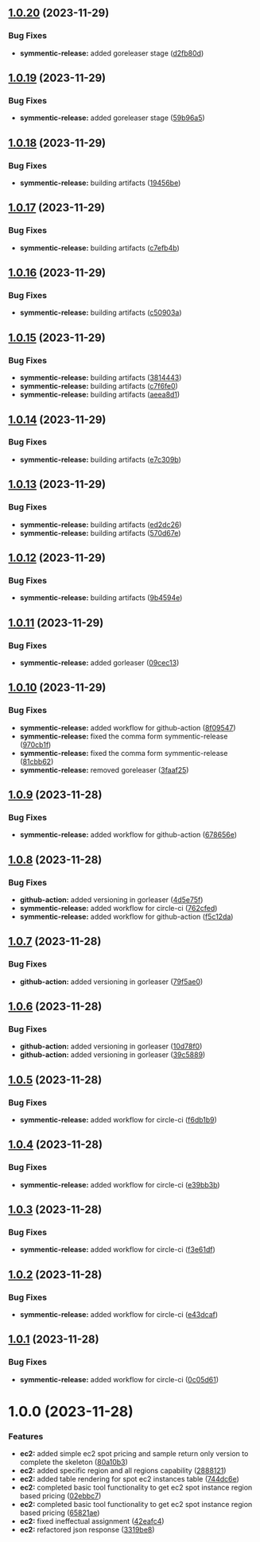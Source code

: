 ## [1.0.20](https://github.com/ahsan-n/aws-cost/compare/v1.0.19...v1.0.20) (2023-11-29)


### Bug Fixes

* **symmentic-release:** added goreleaser stage ([d2fb80d](https://github.com/ahsan-n/aws-cost/commit/d2fb80db2012d29c6027556e073e6b976e0eeb36))

## [1.0.19](https://github.com/ahsan-n/aws-cost/compare/v1.0.18...v1.0.19) (2023-11-29)


### Bug Fixes

* **symmentic-release:** added goreleaser stage ([59b96a5](https://github.com/ahsan-n/aws-cost/commit/59b96a546bd74c7ca001b830ac4fa840a708c116))

## [1.0.18](https://github.com/ahsan-n/aws-cost/compare/v1.0.17...v1.0.18) (2023-11-29)


### Bug Fixes

* **symmentic-release:** building artifacts ([19456be](https://github.com/ahsan-n/aws-cost/commit/19456bed70c728c142a714b77a9f89c341fff963))

## [1.0.17](https://github.com/ahsan-n/aws-cost/compare/v1.0.16...v1.0.17) (2023-11-29)


### Bug Fixes

* **symmentic-release:** building artifacts ([c7efb4b](https://github.com/ahsan-n/aws-cost/commit/c7efb4bef80ac7a30dffac01b67bf88e404aaec4))

## [1.0.16](https://github.com/ahsan-n/aws-cost/compare/v1.0.15...v1.0.16) (2023-11-29)


### Bug Fixes

* **symmentic-release:** building artifacts ([c50903a](https://github.com/ahsan-n/aws-cost/commit/c50903a9bf89a981e0f8de69b4f81e5fc505f7e3))

## [1.0.15](https://github.com/ahsan-n/aws-cost/compare/v1.0.14...v1.0.15) (2023-11-29)


### Bug Fixes

* **symmentic-release:** building artifacts ([3814443](https://github.com/ahsan-n/aws-cost/commit/3814443800a1f02bf3053963e41af0f18638ff31))
* **symmentic-release:** building artifacts ([c7f6fe0](https://github.com/ahsan-n/aws-cost/commit/c7f6fe09097dcad4d91de5ce1048f077c2413db4))
* **symmentic-release:** building artifacts ([aeea8d1](https://github.com/ahsan-n/aws-cost/commit/aeea8d1908f80691673035a64365ee61fc9e23b9))

## [1.0.14](https://github.com/ahsan-n/aws-cost/compare/v1.0.13...v1.0.14) (2023-11-29)


### Bug Fixes

* **symmentic-release:** building artifacts ([e7c309b](https://github.com/ahsan-n/aws-cost/commit/e7c309be6c66a4b2404168f74c8aad899b0d3882))

## [1.0.13](https://github.com/ahsan-n/aws-cost/compare/v1.0.12...v1.0.13) (2023-11-29)


### Bug Fixes

* **symmentic-release:** building artifacts ([ed2dc26](https://github.com/ahsan-n/aws-cost/commit/ed2dc266d6efba82d7092af09ef356d6e222b9ef))
* **symmentic-release:** building artifacts ([570d67e](https://github.com/ahsan-n/aws-cost/commit/570d67e019f7b02756938f82b0a4671899b335dc))

## [1.0.12](https://github.com/ahsan-n/aws-cost/compare/v1.0.11...v1.0.12) (2023-11-29)


### Bug Fixes

* **symmentic-release:** building artifacts ([9b4594e](https://github.com/ahsan-n/aws-cost/commit/9b4594ef6277fd41883457cbd2a26d39f047d580))

## [1.0.11](https://github.com/ahsan-n/aws-cost/compare/v1.0.10...v1.0.11) (2023-11-29)


### Bug Fixes

* **symmentic-release:** added gorleaser ([09cec13](https://github.com/ahsan-n/aws-cost/commit/09cec13670edcee228488bd219c51a840d93a37e))

## [1.0.10](https://github.com/ahsan-n/aws-cost/compare/v1.0.9...v1.0.10) (2023-11-29)


### Bug Fixes

* **symmentic-release:** added workflow for github-action ([8f09547](https://github.com/ahsan-n/aws-cost/commit/8f095478d53ee988f60e4eb25c7bef576148a582))
* **symmentic-release:** fixed the comma form symmentic-release ([970cb1f](https://github.com/ahsan-n/aws-cost/commit/970cb1f2736f8412b883db88d7e3685477b5f0b9))
* **symmentic-release:** fixed the comma form symmentic-release ([81cbb62](https://github.com/ahsan-n/aws-cost/commit/81cbb627ba28fc3b241232ff7260cdd4db196fcc))
* **symmentic-release:** removed goreleaser ([3faaf25](https://github.com/ahsan-n/aws-cost/commit/3faaf251f599a0c0fcc8d76a77fc2027aa1b2305))

## [1.0.9](https://github.com/ahsan-n/aws-cost/compare/v1.0.8...v1.0.9) (2023-11-28)


### Bug Fixes

* **symmentic-release:** added workflow for github-action ([678656e](https://github.com/ahsan-n/aws-cost/commit/678656eace44c2caff3f78f4d45ac92727f19ca4))

## [1.0.8](https://github.com/ahsan-n/aws-cost/compare/v1.0.7...v1.0.8) (2023-11-28)


### Bug Fixes

* **github-action:** added versioning in gorleaser ([4d5e75f](https://github.com/ahsan-n/aws-cost/commit/4d5e75f9938f260c71b1f178fd4c37c98d1eb9d6))
* **symmentic-release:** added workflow for circle-ci ([762cfed](https://github.com/ahsan-n/aws-cost/commit/762cfed42e1b4a50f9a5b184a198e86a3f576cfe))
* **symmentic-release:** added workflow for github-action ([f5c12da](https://github.com/ahsan-n/aws-cost/commit/f5c12da144c575781d1252a11b89a032d23de66f))

## [1.0.7](https://github.com/ahsan-n/aws-cost/compare/v1.0.6...v1.0.7) (2023-11-28)


### Bug Fixes

* **github-action:** added versioning in gorleaser ([79f5ae0](https://github.com/ahsan-n/aws-cost/commit/79f5ae003c17ee7cd168c2c43b7d448e786e75eb))

## [1.0.6](https://github.com/ahsan-n/aws-cost/compare/v1.0.5...v1.0.6) (2023-11-28)


### Bug Fixes

* **github-action:** added versioning in gorleaser ([10d78f0](https://github.com/ahsan-n/aws-cost/commit/10d78f01f6c3279ae9f34e95447105494fc96bee))
* **github-action:** added versioning in gorleaser ([39c5889](https://github.com/ahsan-n/aws-cost/commit/39c5889212ff62f5b57bb37c878138fdb5d69371))

## [1.0.5](https://github.com/ahsan-n/aws-cost/compare/v1.0.4...v1.0.5) (2023-11-28)


### Bug Fixes

* **symmentic-release:** added workflow for circle-ci ([f6db1b9](https://github.com/ahsan-n/aws-cost/commit/f6db1b9d2409c843ddda4ecdbd054d4af678dd34))

## [1.0.4](https://github.com/ahsan-n/aws-cost/compare/v1.0.3...v1.0.4) (2023-11-28)


### Bug Fixes

* **symmentic-release:** added workflow for circle-ci ([e39bb3b](https://github.com/ahsan-n/aws-cost/commit/e39bb3b2c9463fb7079dd8aee49b95b2451afdbd))

## [1.0.3](https://github.com/ahsan-n/aws-cost/compare/v1.0.2...v1.0.3) (2023-11-28)


### Bug Fixes

* **symmentic-release:** added workflow for circle-ci ([f3e61df](https://github.com/ahsan-n/aws-cost/commit/f3e61df4a963413af987bd2a304b9b1fbadcabf3))

## [1.0.2](https://github.com/ahsan-n/aws-cost/compare/v1.0.1...v1.0.2) (2023-11-28)


### Bug Fixes

* **symmentic-release:** added workflow for circle-ci ([e43dcaf](https://github.com/ahsan-n/aws-cost/commit/e43dcaf5ef99123a3b367e2d3f762d331c0e1d63))

## [1.0.1](https://github.com/ahsan-n/aws-cost/compare/v1.0.0...v1.0.1) (2023-11-28)


### Bug Fixes

* **symmentic-release:** added workflow for circle-ci ([0c05d61](https://github.com/ahsan-n/aws-cost/commit/0c05d613e913d94cababcd59bdf164d7b8061971))

# 1.0.0 (2023-11-28)


### Features

* **ec2:** added simple ec2 spot pricing and sample return only version to complete the skeleton ([80a10b3](https://github.com/ahsan-n/aws-cost/commit/80a10b3fa6108853861d49ac8d510396be355cbc))
* **ec2:** added specific region and all regions capability ([2888121](https://github.com/ahsan-n/aws-cost/commit/28881218ce92000414220fff8cf84f3206e9517d))
* **ec2:** added table rendering for spot ec2 instances table ([744dc6e](https://github.com/ahsan-n/aws-cost/commit/744dc6ebb0e4a427bf345596b3101d59b240a290))
* **ec2:** completed basic tool functionality to get ec2 spot instance region based pricing ([02ebbc7](https://github.com/ahsan-n/aws-cost/commit/02ebbc7ec3f286395b875ef428931298a6aea144))
* **ec2:** completed basic tool functionality to get ec2 spot instance region based pricing ([65821ae](https://github.com/ahsan-n/aws-cost/commit/65821ae0864658c190a7b04666160034aca41638))
* **ec2:** fixed ineffectual assignment ([42eafc4](https://github.com/ahsan-n/aws-cost/commit/42eafc49c53deb0a45601ceb4791afe2e8d29e12))
* **ec2:** refactored json response ([3319be8](https://github.com/ahsan-n/aws-cost/commit/3319be8392886da840769a49a1352a949fe4ce7d))
